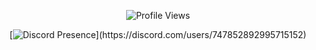 <div align="center">
  
![Profile Views](https://komarev.com/ghpvc/?username=sl34x&color=green&label=PROFILE+VIEWS)

[![Discord Presence](https://lanyard-profile-readme.vercel.app/api/692367941160927312?theme=black&bg=1c1c1c&animated=false&hideDiscrim=true&borderRadius=30px&idleMessage=Probably%20doing%20something%20else...)](https://discord.com/users/747852892995715152)
</div>

